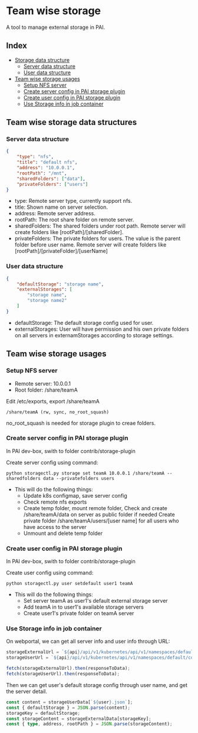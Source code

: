 # Team wise storage

A tool to manage external storage in PAI.

## Index

- [ Storage data structure ](#Data_structure) 
    - [ Server data structure ](#Server_data)
    - [ User data structure ](#User_data)
- [ Team wise storage usages ](#Usages) 
    - [ Setup NFS server ](#Usages_nfs)
    - [ Create server config in PAI storage plugin ](#Usages_server)
    - [ Create user config in PAI storage plugin ](#Usages_user)
    - [ Use Storage info in job container ](#Usages_job)

## Team wise storage data structures <a name="Data_structure"></a>

### Server data structure <a name="Server_data"></a>

```json
{
    "type": "nfs",
    "title": "default nfs",
    "address": "10.0.0.1",
    "rootPath": "/mnt",
    "sharedFolders": ["data"],
    "privateFolders": ["users"]
}
```

- type: Remote server type, currently support nfs.
- title: Shown name on server selection.
- address: Remote server address.
- rootPath: The root share folder on remote server.
- sharedFolders: The shared folders under root path. Remote server will create folders like [rootPath]/[sharedFolder].
- privateFolders: The private folders for users. The value is the parent folder before user name. Remote server will create folders like [rootPath]/[privateFolder]/[userName]

### User data structure <a name="User_data"></a>

```json
{
    "defaultStorage": "storage name",
    "externalStorages": [
        "storage name",
        "storage name2"
    ]
}
```

- defaultStorage: The default storage config used for user.
- externalStorages: User will have permission and his own private folders on all servers in externamStorages according to storage settings.

## Team wise storage usages <a name="Usages"></a>

### Setup NFS server <a name="Usages_nfs"></a>

- Remote server: 10.0.0.1
- Root folder: /share/teamA

Edit /etc/exports, export /share/teamA

    /share/teamA (rw, sync, no_root_squash) 
    

no_root_squash is needed for storage plugin to creae folders.

### Create server config in PAI storage plugin <a name="Usages_server"></a>

In PAI dev-box, swith to folder contrib/storage-plugin

Create server config using command:

    python storagectl.py storage set teamA 10.0.0.1 /share/teamA --sharedfolders data --privatefolders users
    

- This will do the following things: 
    - Update k8s configmap, save server config
    - Check remote nfs exports
    - Create temp folder, mount remote folder, Check and create /share/teamA/data on server as public folder if needed Create private folder /share/teamA/users/[user name] for all users who have access to the server
    - Unmount and delete temp folder

### Create user config in PAI storage plugin <a name="Usages_user"></a>

In PAI dev-box, swith to folder contrib/storage-plugin

Create user config using command:

    python storagectl.py user setdefault user1 teamA
    

- This will do the following things: 
    - Set server teamA as user1's default external storage server
    - Add teamA in to user1's available storage servers
    - Create user1's private folder on teamA server

### Use Storage info in job container <a name="Usages_job"></a>

On webportal, we can get all server info and user info through URL:

```TypeScript
storageExternalUrl = `${api}/api/v1/kubernetes/api/v1/namespaces/default/configmaps/storage-external`;
storageUserUrl = `${api}/api/v1/kubernetes/api/v1/namespaces/default/configmaps/storage-user`;

fetch(storageExternalUrl).then(responseToData);
fetch(storageUserUrl).then(responseToData);
```

Then we can get user's default storage config through user name, and get the server detail.

```TypeScript
const content = storageUserData[`${user}.json`];
const { defaultStorage } = JSON.parse(content);
storageKey = defaultStorage;
const storageContent = storageExternalData[storageKey];
const { type, address, rootPath } = JSON.parse(storageContent);
```
